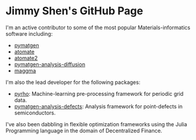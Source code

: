 # Jimmy Shen's GitHub Page


I'm an active contributor to some of the most popular Materials-informatics software including:

- [pymatgen](https://github.com/materialsproject/pymatgen)
- [atomate](https://github.com/hackingmaterials/atomate)
- [atomate2](https://github.com/materialsproject/atomate2)
- [pymatgen-analysis-diffusion](https://github.com/materialsvirtuallab/pymatgen-analysis-diffusion)
- [maggma](https://github.com/materialsproject/maggma)

I'm also the lead developer for the following packages:

- [pyrho](https://github.com/materialsproject/pyrho): Machine-learning pre-processing framework for periodic grid data.
- [pymatgen-analysis-defects](https://github.com/materialsproject/pymatgen-analysis-defects):
Analysis framework for point-defects in semiconductors.

I've also been dabbling in flexible optimization frameworks using the Julia Programming language in the domain of Decentralized Finance.